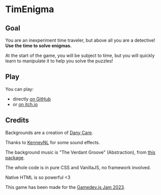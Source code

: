 # TimEnigma

## Goal

You are an inexperiment time traveler, but above all you are a detective!  
**Use the time to solve enigmas.**

At the start of the game, you will be subject to time, but you will quickly learn to manipulate it to help you solve the puzzles!

## Play

You can play:

- directly [on GitHub](https://adrien-gueret.github.io/timenigma/)
- or [on itch.io](https://adrien-gueret.itch.io/timenigma)

## Credits

Backgrounds are a creation of [Dany Care](https://bitday.me/#credits).

Thanks to [KenneyNL](https://kenney.nl/assets) for some sound effects.

The background music is "The Verdant Groove" (Abstraction), from [this package](https://tallbeard.itch.io/music-loop-bundle).

The whole code is in pure CSS and VanillaJS, no framework involved.

Native HTML is so powerful <3

This game has been made for the [Gamedev.js Jam 2023](https://gamedevjs.com/jam/2023/).
